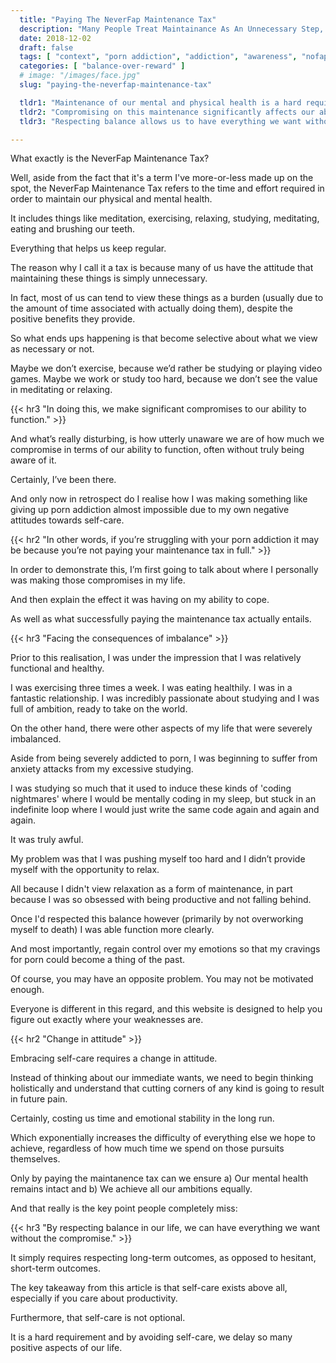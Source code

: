 ```yaml
---
  title: "Paying The NeverFap Maintenance Tax"
  description: "Many People Treat Maintainance As An Unnecessary Step, Like A Tax. Instead, We Need To View Physical And Mental Maintenance As A Necessity Throughout Our Day."
  date: 2018-12-02
  draft: false
  tags: [ "context", "porn addiction", "addiction", "awareness", "nofap", "neverfap", "neverfap deluxe" ]
  categories: [ "balance-over-reward" ]
  # image: "/images/face.jpg"
  slug: "paying-the-neverfap-maintenance-tax"

  tldr1: "Maintenance of our mental and physical health is a hard requirement."
  tldr2: "Compromising on this maintenance significantly affects our ability to function."
  tldr3: "Respecting balance allows us to have everything we want without compromise."

---
```


<!-- Very Happy With Edit -->

What exactly is the NeverFap Maintenance Tax?

Well, aside from the fact that it's a term I've more-or-less made up on the spot, the NeverFap Maintenance Tax refers to the time and effort required in order to maintain our physical and mental health. 

It includes things like meditation, exercising, relaxing, studying, meditating, eating and brushing our teeth. 

Everything that helps us keep regular. 

The reason why I call it a tax is because many of us have the attitude that maintaining these things is simply unnecessary.

In fact, most of us can tend to view these things as a burden (usually due to the amount of time associated with actually doing them), despite the positive benefits they provide.

So what ends ups happening is that become selective about what we view as necessary or not. 

Maybe we don’t exercise, because we’d rather be studying or playing video games. Maybe we work or study too hard, because we don’t see the value in meditating or relaxing.


{{< hr3 "In doing this, we make significant compromises to our ability to function." >}}


And what’s really disturbing, is how utterly unaware we are of how much we compromise in terms of our ability to function, often without truly being aware of it.

Certainly, I’ve been there.

And only now in retrospect do I realise how I was making something like giving up porn addiction almost impossible due to my own negative attitudes towards self-care.


{{< hr2 "In other words, if you’re struggling with your porn addiction it may be because you’re not paying your maintenance tax in full." >}}


In order to demonstrate this, I’m first going to talk about where I personally was making those compromises in my life.

And then explain the effect it was having on my ability to cope. 

As well as what successfully paying the maintenance tax actually entails.


{{< hr3 "Facing the consequences of imbalance" >}}


Prior to this realisation, I was under the impression that I was relatively functional and healthy. 

I was exercising three times a week. I was eating healthily. I was in a fantastic relationship. I was incredibly passionate about studying and I was full of ambition, ready to take on the world. 

On the other hand, there were other aspects of my life that were severely imbalanced. 

Aside from being severely addicted to porn, I was beginning to suffer from anxiety attacks from my excessive studying.

I was studying so much that it used to induce these kinds of 'coding nightmares' where I would be mentally coding in my sleep, but stuck in an indefinite loop where I would just write the same code again and again and again. 

It was truly awful.

My problem was that I was pushing myself too hard and I didn’t provide myself with the opportunity to relax.

All because I didn't view relaxation as a form of maintenance, in part because I was so obsessed with being productive and not falling behind.

Once I'd respected this balance however (primarily by not overworking myself to death) I was able function more clearly.

And most importantly, regain control over my emotions so that my cravings for porn could become a thing of the past.

Of course, you may have an opposite problem. You may not be motivated enough.

Everyone is different in this regard, and this website is designed to help you figure out exactly where your weaknesses are.


{{< hr2 "Change in attitude" >}}


Embracing self-care requires a change in attitude. 

Instead of thinking about our immediate wants, we need to begin thinking holistically and understand that cutting corners of any kind is going to result in future pain. 

Certainly, costing us time and emotional stability in the long run. 

Which exponentially increases the difficulty of everything else we hope to achieve, regardless of how much time we spend on those pursuits themselves.

Only by paying the maintanence tax can we ensure a) Our mental health remains intact and b) We achieve all our ambitions equally.

And that really is the key point people completely miss:

{{< hr3 "By respecting balance in our life, we can have everything we want without the compromise." >}}

It simply requires respecting long-term outcomes, as opposed to hesitant, short-term outcomes.

The key takeaway from this article is that self-care exists above all, especially if you care about productivity.

Furthermore, that self-care is not optional. 

It is a hard requirement and by avoiding self-care, we delay so many positive aspects of our life. 

<!-- Talk about NeverFap Schedule article. -->